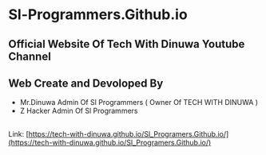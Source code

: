 # Sl-Programmers.Github.io

## Official Website Of Tech With Dinuwa Youtube Channel

## Web Create and Devoloped By 

* Mr.Dinuwa Admin Of Sl Programmers ( Owner Of TECH WITH DINUWA )
* Z Hacker Admin Of Sl Programmers 

##  

 Link: [https://tech-with-dinuwa.github.io/Sl_Programers.Github.io/](https://tech-with-dinuwa.github.io/Sl_Programers.Github.io/)
